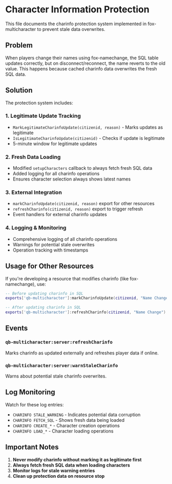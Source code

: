 # Character Information Protection

This file documents the charinfo protection system implemented in fox-multicharacter to prevent stale data overwrites.

## Problem

When players change their names using fox-namechange, the SQL table updates correctly, but on disconnect/reconnect, the name reverts to the old value. This happens because cached charinfo data overwrites the fresh SQL data.

## Solution

The protection system includes:

### 1. Legitimate Update Tracking
- `MarkLegitimateCharinfoUpdate(citizenid, reason)` - Marks updates as legitimate
- `IsLegitimateCharinfoUpdate(citizenid)` - Checks if update is legitimate
- 5-minute window for legitimate updates

### 2. Fresh Data Loading
- Modified `setupCharacters` callback to always fetch fresh SQL data
- Added logging for all charinfo operations
- Ensures character selection always shows latest names

### 3. External Integration
- `markCharinfoUpdate(citizenid, reason)` export for other resources
- `refreshCharinfo(citizenid, reason)` export to trigger refresh
- Event handlers for external charinfo updates

### 4. Logging & Monitoring
- Comprehensive logging of all charinfo operations
- Warnings for potential stale overwrites
- Operation tracking with timestamps

## Usage for Other Resources

If you're developing a resource that modifies charinfo (like fox-namechange), use:

```lua
-- Before updating charinfo in SQL
exports['qb-multicharacter']:markCharinfoUpdate(citizenid, "Name Change")

-- After updating charinfo in SQL
exports['qb-multicharacter']:refreshCharinfo(citizenid, "Name Change")
```

## Events

### `qb-multicharacter:server:refreshCharinfo`
Marks charinfo as updated externally and refreshes player data if online.

### `qb-multicharacter:server:warnStaleCharinfo`
Warns about potential stale charinfo overwrites.

## Log Monitoring

Watch for these log entries:
- `CHARINFO STALE_WARNING` - Indicates potential data corruption
- `CHARINFO FETCH_SQL` - Shows fresh data being loaded
- `CHARINFO CREATE_*` - Character creation operations
- `CHARINFO LOAD_*` - Character loading operations

## Important Notes

1. **Never modify charinfo without marking it as legitimate first**
2. **Always fetch fresh SQL data when loading characters**
3. **Monitor logs for stale warning entries**
4. **Clean up protection data on resource stop**